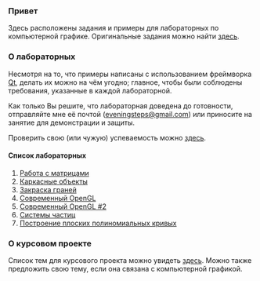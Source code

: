 ### Привет
Здесь расположены задания и примеры для лабораторных по компьютерной графике. Оригинальные задания можно найти [здесь](http://mjcalc.narod.ru/).

### О лабораторных
Несмотря на то, что примеры написаны с использованием фреймворка [Qt](http://qt.io), делать их можно на чём угодно; главное, чтобы были соблюдены требования, указанные в каждой лабораторной.

Как только Вы решите, что лабораторная доведена до готовности, отправляйте мне её почтой (eveningsteps@gmail.com) или приносите на занятие для демонстрации и защиты.

Проверить свою (или чужую) успеваемость можно [здесь](https://docs.google.com/spreadsheets/d/1vxZZcbAyduxTuj_7g-3LL3nohAsMA6Xg4IUM4OowuTI).

#### Список лабораторных
1. [Работа с матрицами](lab1.md)
2. [Каркасные объекты](lab2.md)
3. [Закраска граней](lab3.md)
4. [Современный OpenGL](lab4.md)
5. [Современный OpenGL #2](lab5.md)
6. [Системы частиц](lab6.md)
7. [Построение плоских полиномиальных кривых](lab7.md)

### О курсовом проекте
Список тем для курсового проекта можно увидеть [здесь](termwork.md). Можно также предложить свою тему, если она связана с компьютерной графикой.
